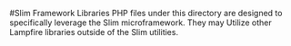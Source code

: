 #Slim Framework Libraries
PHP files under this directory are designed to specifically leverage the Slim microframework. They may Utilize other Lampfire libraries outside of the Slim utilities.
